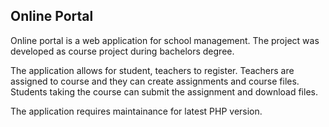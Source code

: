 ## Online Portal

Online portal is a web application for school management. The project was developed as course project during bachelors degree.

The application allows for student, teachers to register. Teachers are assigned to course and they can create assignments and course files. Students taking the course can submit the assignment and download files.


The application requires maintainance for latest PHP version.